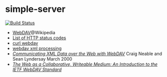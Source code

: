 # simple-server

[![Build Status](https://travis-ci.org/sabre-dav-demo/simple-server.svg?branch=master)](https://travis-ci.org/sabre-dav-demo/simple-server)

* [WebDAV](https://en.wikipedia.org/wiki/WebDAV)@Wikipedia
* [List of HTTP status codes](https://en.wikipedia.org/wiki/List_of_HTTP_status_codes)
* [curl webdav](https://google.com/search?q=curl+webdav)
* [webdav xml processing](https://google.com/search?q=webdav+xml+processing)
* [*Communicating XML Data over the Web with WebDAV*](https://msdn.microsoft.com/en-us/library/ms977859.aspx) Craig Neable and Sean Lyndersay March 2000
* [*The Web as a Collaborative, Writeable Medium: An Introduction to the IETF WebDAV Standard*](https://www.cs.unibo.it/~fabio/webdav/WebDAV.pdf)
